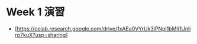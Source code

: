   # Week 1 演習

  - [https://colab.research.google.com/drive/1xAEa0VYrUk3lPNpl1bMIj1Unlirp7kuX?usp=sharing]
